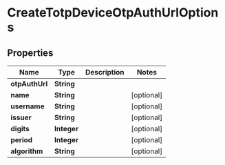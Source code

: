 

# CreateTotpDeviceOtpAuthUrlOptions


## Properties

| Name | Type | Description | Notes |
|------------ | ------------- | ------------- | -------------|
|**otpAuthUrl** | **String** |  |  |
|**name** | **String** |  |  [optional] |
|**username** | **String** |  |  [optional] |
|**issuer** | **String** |  |  [optional] |
|**digits** | **Integer** |  |  [optional] |
|**period** | **Integer** |  |  [optional] |
|**algorithm** | **String** |  |  [optional] |



